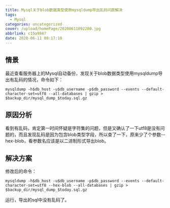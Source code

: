 ```yaml
---
title: Mysql关于blob数据类型使用mysqldump导出乱码问题解决
tags:
  - Mysql
categories: uncategorized
cover: /upload/homePage/20200611092200.jpg
abbrlink: c15a9847
date: 2020-06-11 09:17:10
---
```


## 情景
最近查看服务器上的Mysql自动备份，发现关于blob数据类型使用mysqldump导出有乱码的情况，命令如下：
```
mysqldump -h$db_host -u$db_username -p$db_password --events --default-character-set=utf8 --all-databases | gzip > $backup_dir/mysql_dump_$today.sql.gz
```

## 原因分析
看到有乱码，肯定第一时间怀疑是字符集的问题，但是又确认了一下utf8是没有问题的，而且发现乱码是因为包含blob类型字段，所以查了一下，原来少了个参数--hex-blob，看参数名应该是以二进制形式导出blob。

## 解决方案
修改后的命令：
```
mysqldump -h$db_host -u$db_username -p$db_password --events --default-character-set=utf8 --hex-blob --all-databases | gzip > $backup_dir/mysql_dump_$today.sql.gz
```

运行，导出的sql中没有乱码了。